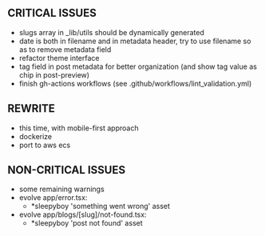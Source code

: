 ## CRITICAL ISSUES
- slugs array in _lib/utils should be dynamically generated
- date is both in filename and in metadata header, try to use filename so as to remove metadata field
- refactor theme interface
- tag field in post metadata for better organization (and show tag value as chip in post-preview)
- finish gh-actions workflows (see .github/workflows/lint_validation.yml)

## REWRITE
- this time, with mobile-first approach
- dockerize
- port to aws ecs

## NON-CRITICAL ISSUES
- some remaining warnings
- evolve app/error.tsx:
  - *sleepyboy 'something went wrong' asset
- evolve app/blogs/[slug]/not-found.tsx:
  - *sleepyboy 'post not found' asset